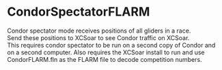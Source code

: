 # CondorSpectatorFLARM
Condor spectator mode receives positions of all gliders in a race.  
Send these positions to XCSoar to see Condor traffic on XCSoar.  
This requires condor spectator to be run on a second copy of Condor and on a second computer.
Also requires the XCSoar install to run and use CondorFLARM.fln as the FLARM file to decode competition numbers.
